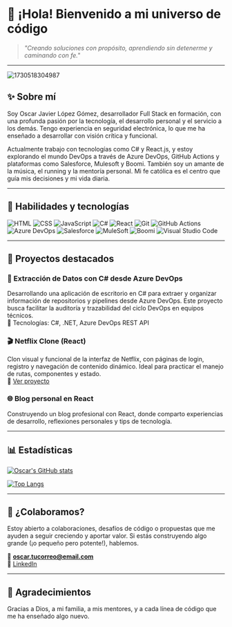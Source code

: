 
# 👋 ¡Hola! Bienvenido a mi universo de código

> *"Creando soluciones con propósito, aprendiendo sin detenerme y caminando con fe."*

---

![1730518304987](https://github.com/user-attachments/assets/b248946a-06ef-4a03-9595-fddc12f2cb5b)


## ✨ Sobre mí

Soy Oscar Javier López Gómez, desarrollador Full Stack en formación, con una profunda pasión por la tecnología, el desarrollo personal y el servicio a los demás. Tengo experiencia en seguridad electrónica, lo que me ha enseñado a desarrollar con visión crítica y funcional.

Actualmente trabajo con tecnologías como C# y React.js, y estoy explorando el mundo DevOps a través de Azure DevOps, GitHub Actions y plataformas como Salesforce, Mulesoft y Boomi. También soy un amante de la música, el running y la mentoría personal. Mi fe católica es el centro que guía mis decisiones y mi vida diaria.

---

## 🔧 Habilidades y tecnologías

![HTML](https://img.shields.io/badge/HTML-E34F26?style=for-the-badge&logo=html5&logoColor=white)
![CSS](https://img.shields.io/badge/CSS-1572B6?style=for-the-badge&logo=css3&logoColor=white)
![JavaScript](https://img.shields.io/badge/JavaScript-F7DF1E?style=for-the-badge&logo=javascript&logoColor=black)
![C#](https://img.shields.io/badge/C%23-239120?style=for-the-badge&logo=c-sharp&logoColor=white)
![React](https://img.shields.io/badge/React-20232A?style=for-the-badge&logo=react&logoColor=61DAFB)
![Git](https://img.shields.io/badge/Git-F05032?style=for-the-badge&logo=git&logoColor=white)
![GitHub Actions](https://img.shields.io/badge/GitHub_Actions-2088FF?style=for-the-badge&logo=github-actions&logoColor=white)
![Azure DevOps](https://img.shields.io/badge/Azure_DevOps-0078D7?style=for-the-badge&logo=azuredevops&logoColor=white)
![Salesforce](https://img.shields.io/badge/Salesforce-00A1E0?style=for-the-badge&logo=salesforce&logoColor=white)
![MuleSoft](https://img.shields.io/badge/MuleSoft-1F2E5E?style=for-the-badge&logo=mulesoft&logoColor=white)
![Boomi](https://img.shields.io/badge/Boomi-001C4C?style=for-the-badge&logo=boomi&logoColor=white)
![Visual Studio Code](https://img.shields.io/badge/VS_Code-007ACC?style=for-the-badge&logo=visual-studio-code&logoColor=white)

---

## 🚀 Proyectos destacados

### 🧠 Extracción de Datos con C# desde Azure DevOps
Desarrollando una aplicación de escritorio en C# para extraer y organizar información de repositorios y pipelines desde Azure DevOps. Este proyecto busca facilitar la auditoría y trazabilidad del ciclo DevOps en equipos técnicos.  
🔧 Tecnologías: C#, .NET, Azure DevOps REST API

### 🎬 Netflix Clone (React)
Clon visual y funcional de la interfaz de Netflix, con páginas de login, registro y navegación de contenido dinámico. Ideal para practicar el manejo de rutas, componentes y estado.  
🔗 [Ver proyecto](https://github.com/xaviicode/netflix-clone)

### 🌐 Blog personal en React
Construyendo un blog profesional con React, donde comparto experiencias de desarrollo, reflexiones personales y tips de tecnología.

---

## 📊 Estadísticas

[![Oscar's GitHub stats](https://github-readme-stats.vercel.app/api?username=xaviicode&show_icons=true&theme=tokyonight)](https://github.com/anuraghazra/github-readme-stats)

[![Top Langs](https://github-readme-stats.vercel.app/api/top-langs/?username=xaviicode&layout=compact&theme=tokyonight)](https://github.com/anuraghazra/github-readme-stats)

---

## 🤝 ¿Colaboramos?

Estoy abierto a colaboraciones, desafíos de código o propuestas que me ayuden a seguir creciendo y aportar valor. Si estás construyendo algo grande (¡o pequeño pero potente!), hablemos.

📩 **oscar.tucorreo@email.com**  
🔗 [LinkedIn](https://www.linkedin.com/in/tu-linkedin)

---

## 🙏 Agradecimientos

Gracias a Dios, a mi familia, a mis mentores, y a cada línea de código que me ha enseñado algo nuevo.
